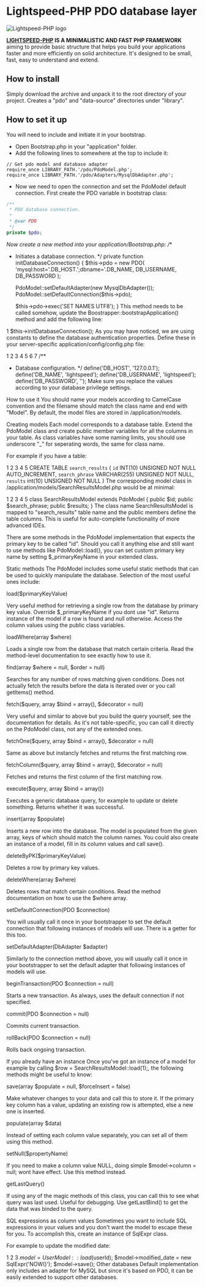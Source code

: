 Lightspeed-PHP PDO database layer
=================================

![Lightspeed-PHP logo](http://lightspeed-php.com/images/logo.png "Lightspeed-PHP")

**[LIGHTSPEED-PHP](http://lightspeed-php.com) IS A MINIMALISTIC AND FAST PHP FRAMEWORK** aiming to provide basic structure that helps you build your applications faster and more efficiently on solid architecture. It's designed to be small, fast, easy to understand and extend.


How to install
--------------
Simply download the archive and unpack it to the root directory of your project. Creates a "pdo" and "data-source" directories under "library".


How to set it up
----------------
You will need to include and initiate it in your bootstrap.

* Open Bootstrap.php in your "application" folder.
* Add the following lines to somewhere at the top to include it:

```
// Get pdo model and database adapter
require_once LIBRARY_PATH.'/pdo/PdoModel.php';
require_once LIBRARY_PATH.'/pdo/Adapters/MysqlDbAdapter.php';
```

* Now we need to open the connection and set the PdoModel default connection. First create the PDO variable in bootstrap class:
```php
/**
 * PDO database connection.
 * 
 * @var PDO
 */
private $pdo;
```
*Now create a new method into your application/Bootstrap.php:
/**
 * Initiates a database connection.
 */
private function initDatabaseConnection() {
    $this->pdo = new PDO(
        'mysql:host='.DB_HOST.';dbname='.DB_NAME, DB_USERNAME, DB_PASSWORD
    );
 
    PdoModel::setDefaultAdapter(new MysqlDbAdapter());
    PdoModel::setDefaultConnection($this->pdo);
 
    $this->pdo->exec('SET NAMES UTF8');
}
This method needs to be called somehow, update the Boostrapper::bootstrapApplication() method and add the following line:

1
$this->initDatabaseConnection();
As you may have noticed, we are using constants to define the database authentication properties. Define these in your server-specific application/config/config.php file:

1
2
3
4
5
6
7
/**
 * Database configuration.
 */
define('DB_HOST', '127.0.0.1');
define('DB_NAME', 'lightspeed');
define('DB_USERNAME', 'lightspeed');
define('DB_PASSWORD', '');
Make sure you replace the values according to your database privilege settings.

How to use it
You should name your models according to CamelCase convention and the filename should match the class name and end with "Model". By default, the model files are stored in /application/models.

Creating models
Each model corresponds to a database table. Extend the PdoModel class and create public member variables for all the columns in your table. As class variables have some naming limits, you should use underscore "_" for seperating words, the same for class name.

For example if you have a table:

1
2
3
4
5
CREATE TABLE `search_results` (
  `id` INT(10) UNSIGNED NOT NULL AUTO_INCREMENT,
  `search_phrase` VARCHAR(255) UNSIGNED NOT NULL,
  `results` int(10) UNSIGNED NOT NULL
)
The corresponding model class in /application/models/SearchResultsModel.php would be at minimal:

1
2
3
4
5
class SearchResultsModel extends PdoModel {
    public $id;
    public $search_phrase;
    public $results;
}
The class name SearchResultsModel is mapped to "search_results" table name and the public members define the table columns. This is useful for auto-complete functionality of more advanced IDEs.

There are some methods in the PdoModel implementation that expects the primary key to be called "id". Should you call it anything else and still want to use methods like PdoModel::load(), you can set custom primary key name by setting $_primaryKeyName in your extended class.

Static methods
The PdoModel includes some useful static methods that can be used to quickly manipulate the database. Selection of the most useful ones include:

load($primaryKeyValue)

Very useful method for retrieving a single row from the database by primary key value. Override $_primaryKeyName if you dont use "id". Returns instance of the model if a row is found and null otherwise. Access the column values using the public class variables.

loadWhere(array $where)

Loads a single row from the database that match certain criteria. Read the method-level documentation to see exactly how to use it.

find(array $where = null, $order = null)

Searches for any number of rows matching given conditions. Does not actually fetch the results before the data is iterated over or you call getItems() method.

fetch($query, array $bind = array(), $decorator = null)

Very useful and similar to above but you build the query yourself, see the documentation for details. As it's not table-specific, you can call it directly on the PdoModel class, not any of the extended ones.

fetchOne($query, array $bind = array(), $decorator = null)

Same as above but instancly fetches and returns the first matching row.

fetchColumn($query, array $bind = array(), $decorator = null)

Fetches and returns the first column of the first matching row.

execute($query, array $bind = array())

Executes a generic database query, for example to update or delete something. Returns whether it was successful.

insert(array $populate)

Inserts a new row into the database. The model is populated from the given array, keys of which should match the column names. You could also create an instance of a model, fill in its column values and call save().

deleteByPK($primaryKeyValue)

Deletes a row by primary key values.

deleteWhere(array $where)

Deletes rows that match certain conditions. Read the method documentation on how to use the $where array.

setDefaultConnection(PDO $connection)

You will usually call it once in your bootstrapper to set the default connection that following instances of models will use. There is a getter for this too.

setDefaultAdapter(DbAdapter $adapter)

Similarly to the connection method above, you will usually call it once in your bootstrapper to set the default adapter that following instances of models will use.

beginTransaction(PDO $connection = null)

Starts a new transaction. As always, uses the default connection if not specified.

commit(PDO $connection = null)

Commits current transaction.

rollBack(PDO $connection = null)

Rolls back ongoing transaction.

If you already have an instance
Once you've got an instance of a model for example by calling $row = SearchResultsModel::load(1);, the following methods might be useful to know:

save(array $populate = null, $forceInsert = false)

Make whatever changes to your data and call this to store it. If the primary key column has a value, updating an existing row is attempted, else a new one is inserted.

populate(array $data)

Instead of setting each column value separately, you can set all of them using this method.

setNull($propertyName)

If you need to make a column value NULL, doing simple $model->column = null; wont have effect. Use this method instead.

getLastQuery()

If using any of the magic methods of this class, you can call this to see what query was last used. Useful for debugging. Use getLastBind() to get the data that was binded to the query.

SQL expressions as column values
Sometimes you want to include SQL expressions in your values and you don't want the model to escape these for you. To accomplish this, create an instance of SqlExpr class.

For example to update the modified date:

1
2
3
$model = UserModel::load($userId);
$model->modified_date = new SqlExpr('NOW()');
$model->save();
Other databases
Default implementation only includes an adapter for MySQL but since it's based on PDO, it can be easily extended to support other databases.